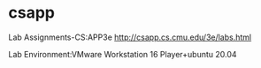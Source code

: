 # csapp
Lab Assignments-CS:APP3e                      http://csapp.cs.cmu.edu/3e/labs.html

Lab Environment:VMware Workstation 16 Player+ubuntu 20.04

